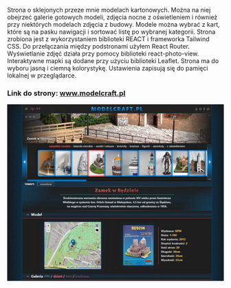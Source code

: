 Strona o sklejonych przeze mnie modelach kartonowych. Można na niej obejrzeć galerie gotowych modeli, zdjęcia nocne z oświetleniem i również przy niektórych modelach zdjęcia z budowy.
Modele można wybrać z kart, które są na pasku nawigacji i sortować listę po wybranej kategorii.
Strona zrobiona jest z wykorzystaniem biblioteki REACT i frameworka Tailwind CSS.
Do przełączania między podstronami użyłem React Router. Wyświetlanie zdjęć działa przy pomocy biblioteki react-photo-view. Interaktywne mapki są dodane przy użyciu biblioteki Leaflet.
Strona ma do wyboru jasną i ciemną kolorystykę. Ustawienia zapisują się do pamięci lokalnej w przeglądarce.

### Link do strony: www.modelcraft.pl

![screenshot](screenshot.jpeg)
